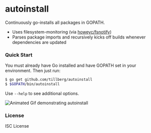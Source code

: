 # autoinstall

Continuously go-installs all packages in GOPATH.

- Uses filesystem-monitoring (via [howeyc/fsnotify][howeyc/fsnotify])
- Parses package imports and recursively kicks off builds whenever dependencies are updated

### Quick Start

You must already have Go installed and have GOPATH set in your environment. Then just run:

```sh
$ go get github.com/tillberg/autoinstall
$ $GOPATH/bin/autoinstall
```

Use `--help` to see additional options.

![Animated Gif demonstrating autoinstall](https://www.tillberg.us/c/c99aebe723954893cb20290679facbe294ca800ae0c6e6b08da84c2d5ef89f5c/autoinstall.gif)

### License

ISC License

[howeyc/fsnotify]: https://github.com/howeyc/fsnotify
